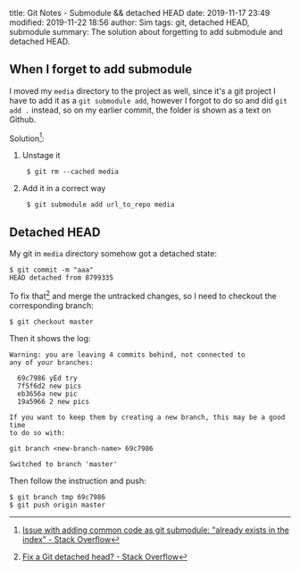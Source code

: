 ﻿title: Git Notes - Submodule && detached HEAD
date: 2019-11-17 23:49
modified: 2019-11-22 18:56
author: Sim
tags: git, detached HEAD, submodule
summary: The solution about forgetting to add submodule and detached HEAD.

## When I forget to add submodule

I moved my `media` directory to the project as well, since it's a git project I have to add it as a `git submodule add`, however I forgot to do so and did `git add .` instead, so on my earlier commit, the folder is shown as a text on Github.  

Solution[^1]:  

1. Unstage it

        $ git rm --cached media

2. Add it in a correct way

        $ git submodule add url_to_repo media

## Detached HEAD

My git in `media` directory somehow got a detached state:  

```{linenums="1"}
$ git commit -m "aaa"
HEAD detached from 8799335
```

To fix that[^2] and merge the untracked changes, so I need to checkout the corresponding branch:  

```{linenums="1"}
$ git checkout master
```

Then it shows the log:  

```{linenums="1"}
Warning: you are leaving 4 commits behind, not connected to
any of your branches:

  69c7986 yEd try
  7f5f6d2 new pics
  eb3656a new pic
  19a5966 2 new pics

If you want to keep them by creating a new branch, this may be a good time
to do so with:

git branch <new-branch-name> 69c7986

Switched to branch 'master'
```

Then follow the instruction and push:  

```{linenums="1"}
$ git branch tmp 69c7986
$ git push origin master
```

[^1]: [Issue with adding common code as git submodule: "already exists in the index" - Stack Overflow](https://stackoverflow.com/a/12902857)
[^2]: [Fix a Git detached head? - Stack Overflow](https://stackoverflow.com/a/10229202/9850945)